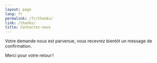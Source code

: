 ```yaml
---
layout: page
lang: fr
permalink: /fr/thanks/
link: /thanks/
title: Contactez-nous
---
```




<!-- more -->

Votre demande nous est parvenue, vous recevrez bientôt un message de confirmation. 

Merci pour votre retour&#x202F;!
